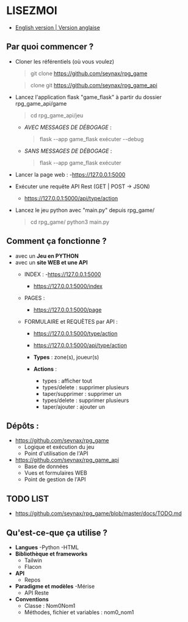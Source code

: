 # LISEZMOI

- [English version | Version anglaise]([https://github.com/seynax/rpg_game/master/README.md](https://github.com/seynax/rpg_game?tab=readme-ov-file#readme))

## __Par quoi commencer ?__

  - Cloner les référentiels (où vous voulez)
    > git clone https://github.com/seynax/rpg_game
   
    > clone git https://github.com/seynax/rpg_game_api

  - Lancez l'application flask "game_flask" à partir du dossier rpg_game_api/game
    > cd rpg_game_api/jeu

    - *AVEC MESSAGES DE DÉBOGAGE* :
      > flask --app game_flask exécuter --debug

    - *SANS MESSAGES DE DÉBOGAGE* :
      > flask --app game_flask exécuter

  - Lancer la page web :
    -https://127.0.0.1:5000

  - Exécuter une requête API Rest (GET | POST -> JSON)
    - https://127.0.0.1:5000/api/type/action

  - Lancez le jeu python avec "main.py" depuis rpg_game/
    > cd rpg_game/
    > python3 main.py

## __Comment ça fonctionne ?__
- avec un __Jeu en PYTHON__
- avec un __site WEB et une API__
   - INDEX :
     -https://127.0.0.1:5000
     - https://127.0.0.1:5000/index

   - PAGES :
     - https://127.0.0.1:5000/page

   - FORMULAIRE et REQUÈTES par API :
     - https://127.0.0.1:5000/type/action
     - https://127.0.0.1:5000/api/type/action

     - __Types__ : zone(s), joueur(s)
     - __Actions__ :
       - types : afficher tout
       - types/delete : supprimer plusieurs
       - taper/supprimer : supprimer un
       - types/delete : supprimer plusieurs
       - taper/ajouter : ajouter un

## __Dépôts__ :

- https://github.com/seynax/rpg_game
   - Logique et exécution du jeu
   - Point d'utilisation de l'API
- https://github.com/seynax/rpg_game_api
   - Base de données
   - Vues et formulaires WEB
   - Point de gestion de l'API

## __TODO LIST__

  - https://github.com/seynax/rpg_game/blob/master/docs/TODO.md

## __Qu'est-ce-que ça utilise ?__
- __Langues__
   -Python
   -HTML
- __Bibliothèque et frameworks__
   - Tailwin
   - Flacon
- __API__
   - Repos
- __Paradigme et modèles__
   -Mérise
   - API Reste
- __Conventions__
   - Classe : Nom0Nom1
   - Méthodes, fichier et variables : nom0_nom1
